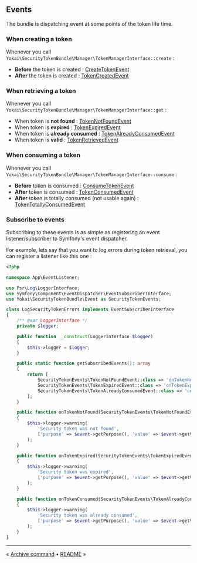 Events
------

The bundle is dispatching event at some points of the token life time.


### When creating a token

Whenever you call `Yokai\SecurityTokenBundle\Manager\TokenManagerInterface::create` :

- **Before** the token is created : [CreateTokenEvent](../src/Event/CreateTokenEvent.php)
- **After** the token is created : [TokenCreatedEvent](../src/Event/TokenCreatedEvent.php)


### When retrieving a token

Whenever you call `Yokai\SecurityTokenBundle\Manager\TokenManagerInterface::get` :

- When token is **not found** : [TokenNotFoundEvent](../src/Event/TokenNotFoundEvent.php)
- When token is **expired** : [TokenExpiredEvent](../src/Event/TokenExpiredEvent.php)
- When token is **already consumed** : [TokenAlreadyConsumedEvent](../src/Event/TokenAlreadyConsumedEvent.php)
- When token is **valid** : [TokenRetrievedEvent](../src/Event/TokenRetrievedEvent.php)


### When consuming a token

Whenever you call `Yokai\SecurityTokenBundle\Manager\TokenManagerInterface::consume` :

- **Before** token is consumed : [ConsumeTokenEvent](../src/Event/ConsumeTokenEvent.php)
- **After** token is consumed : [TokenConsumedEvent](../src/Event/TokenConsumedEvent.php)
- **After** token is totally consumed (not usable again) : [TokenTotallyConsumedEvent](../src/Event/TokenTotallyConsumedEvent.php)


### Subscribe to events

Subscribing to these events is as simple as registering an event listener/subscriber to Symfony's event dispatcher.

For example, lets say that you want to log errors during token retrieval, you can register a listener like this one :

```php
<?php

namespace App\EventListener;

use Psr\Log\LoggerInterface;
use Symfony\Component\EventDispatcher\EventSubscriberInterface;
use Yokai\SecurityTokenBundle\Event as SecurityTokenEvents;

class LogSecurityTokenErrors implements EventSubscriberInterface
{
    /** @var LoggerInterface */
    private $logger;

    public function __construct(LoggerInterface $logger)
    {
        $this->logger = $logger;
    }

    public static function getSubscribedEvents(): array
    {
        return [
            SecurityTokenEvents\TokenNotFoundEvent::class => 'onTokenNotFound',
            SecurityTokenEvents\TokenExpiredEvent::class => 'onTokenExpired',
            SecurityTokenEvents\TokenAlreadyConsumedEvent::class => 'onTokenConsumed',
        ];
    }

    public function onTokenNotFound(SecurityTokenEvents\TokenNotFoundEvent $event): void
    {
        $this->logger->warning(
            'Security token was not found',
            ['purpose' => $event->getPurpose(), 'value' => $event->getValue()]
        );
    }

    public function onTokenExpired(SecurityTokenEvents\TokenExpiredEvent $event): void
    {
        $this->logger->warning(
            'Security token was expired',
            ['purpose' => $event->getPurpose(), 'value' => $event->getValue()]
        );
    }

    public function onTokenConsumed(SecurityTokenEvents\TokenAlreadyConsumedEvent $event): void
    {
        $this->logger->warning(
            'Security token was already consumed',
            ['purpose' => $event->getPurpose(), 'value' => $event->getValue()]
        );
    }
}
```


---

« [Archive command](4-archive-command.md) • [README](../README.md) »
